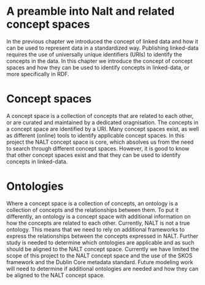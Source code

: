 A preamble into Nalt and related concept spaces
======================
In the previous chapter we introduced the concept of linked data and how it can be used to represent data in a standardized way.
Publishing linked-data requires the use of universally unique identifiers (URIs) to identify the concepts in the data. 
In this chapter we introduce the concept of concept spaces and how they can be used to identify concepts in linked-data, or
more specifically in RDF. 

# Concept spaces
A concept space is a collection of concepts that are related to each other, or are curated and maintained by a dedicated 
oragnisation. The concepts in a concept space are identified by a URI. Many concept spaces exist, as well as different (online)
tools to identify applicable concept spaces. 
In this project the NALT concept space is core, which absolves us from the need to search through different concept spaces.
However, it is good to know that other concept spaces exist and that they can be used to identify concepts in linked-data.

# Ontologies
Where a concept space is a collection of concepts, an ontology is a collection of concepts and the relationships between them. 
To put it differently, an ontology is a concept space with additional information on how the concepts are related to each other.
Currently, NALT is not a true ontology. This means that we need to rely on additional frameworks to express the relationships between 
the concepts expressed in NALT. Further study is needed to determine which ontologies are applicable and as such should be aligned to
the NALT concept space. Currently we have limited the scope of this project to the NALT concept space and the use of the SKOS framework and 
the Dublin Core metadata standard. Future modeling work will need to determine if additional ontologies are needed and how they can be
aligned to the NALT concept space.
